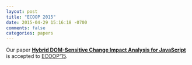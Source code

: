 ```yaml
---
layout: post
title: "ECOOP 2015"
date: 2015-04-29 15:16:18 -0700
comments: false
categories: papers
---
```


Our paper [**Hybrid DOM-Sensitive Change Impact Analysis for JavaScript**](/publications/ecoop15.html) is accepted to [ECOOP'15](http://2015.ecoop.org).

